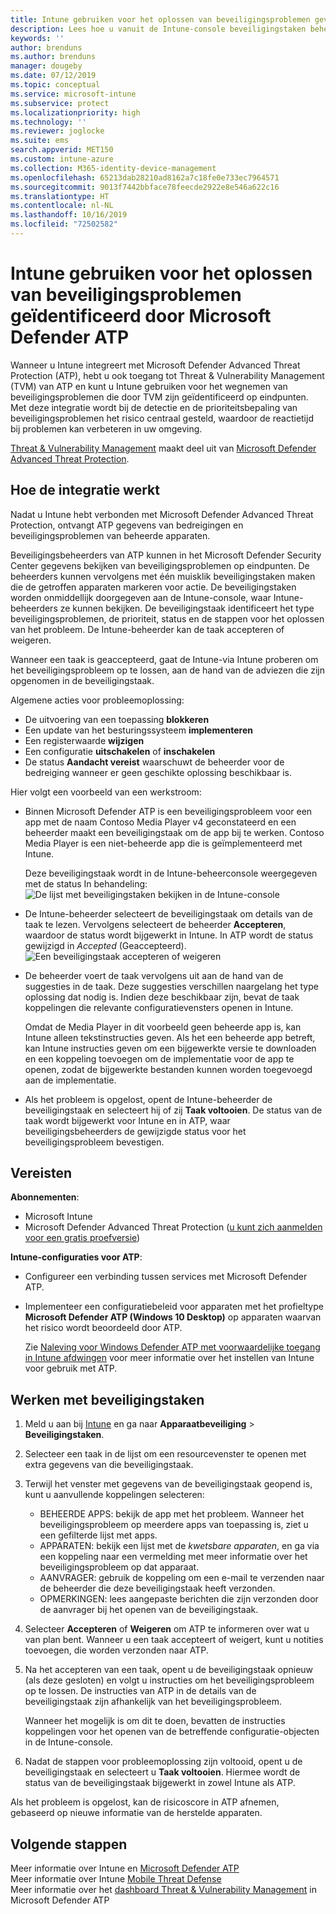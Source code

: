 ```yaml
---
title: Intune gebruiken voor het oplossen van beveiligingsproblemen gevonden door Microsoft Defender ATP - Azure | Microsoft Docs
description: Lees hoe u vanuit de Intune-console beveiligingstaken beheert met Threat & Vulnerability Management, een onderdeel van Microsoft Defender Advanced Threat Protection (ATP).
keywords: ''
author: brenduns
ms.author: brenduns
manager: dougeby
ms.date: 07/12/2019
ms.topic: conceptual
ms.service: microsoft-intune
ms.subservice: protect
ms.localizationpriority: high
ms.technology: ''
ms.reviewer: joglocke
ms.suite: ems
search.appverid: MET150
ms.custom: intune-azure
ms.collection: M365-identity-device-management
ms.openlocfilehash: 65213dab28210ad8162a7c18fe0e733ec7964571
ms.sourcegitcommit: 9013f7442bbface78feecde2922e8e546a622c16
ms.translationtype: HT
ms.contentlocale: nl-NL
ms.lasthandoff: 10/16/2019
ms.locfileid: "72502582"
---
```

# <a name="use-intune-to-remediate-vulnerabilities-identified-by-microsoft-defender-atp"></a>Intune gebruiken voor het oplossen van beveiligingsproblemen geïdentificeerd door Microsoft Defender ATP  

Wanneer u Intune integreert met Microsoft Defender Advanced Threat Protection (ATP), hebt u ook toegang tot Threat & Vulnerability Management (TVM) van ATP en kunt u Intune gebruiken voor het wegnemen van beveiligingsproblemen die door TVM zijn geïdentificeerd op eindpunten. Met deze integratie wordt bij de detectie en de prioriteitsbepaling van beveiligingsproblemen het risico centraal gesteld, waardoor de reactietijd bij problemen kan verbeteren in uw omgeving.  

[Threat & Vulnerability Management](https://docs.microsoft.com/windows/security/threat-protection/windows-defender-atp/next-gen-threat-and-vuln-mgt) maakt deel uit van [Microsoft Defender Advanced Threat Protection](https://docs.microsoft.com/windows/security/threat-protection/windows-defender-atp/windows-defender-advanced-threat-protection).  

## <a name="how-integration-works"></a>Hoe de integratie werkt  

Nadat u Intune hebt verbonden met Microsoft Defender Advanced Threat Protection, ontvangt ATP gegevens van bedreigingen en beveiligingsproblemen van beheerde apparaten.  

Beveiligingsbeheerders van ATP kunnen in het Microsoft Defender Security Center gegevens bekijken van beveiligingsproblemen op eindpunten. De beheerders kunnen vervolgens met één muisklik beveiligingstaken maken die de getroffen apparaten markeren voor actie. De beveiligingstaken worden onmiddellijk doorgegeven aan de Intune-console, waar Intune-beheerders ze kunnen bekijken. De beveiligingstaak identificeert het type beveiligingsproblemen, de prioriteit, status en de stappen voor het oplossen van het probleem. De Intune-beheerder kan de taak accepteren of weigeren.  

Wanneer een taak is geaccepteerd, gaat de Intune-via Intune proberen om het beveiligingsprobleem op te lossen, aan de hand van de adviezen die zijn opgenomen in de beveiligingstaak.  

Algemene acties voor probleemoplossing:  

- De uitvoering van een toepassing **blokkeren**  
- Een update van het besturingssysteem **implementeren**  
- Een registerwaarde **wijzigen**  
- Een configuratie **uitschakelen** of **inschakelen**  
- De status **Aandacht vereist** waarschuwt de beheerder voor de bedreiging wanneer er geen geschikte oplossing beschikbaar is.  

Hier volgt een voorbeeld van een werkstroom:

- Binnen Microsoft Defender ATP is een beveiligingsprobleem voor een app met de naam Contoso Media Player v4 geconstateerd en een beheerder maakt een beveiligingstaak om de app bij te werken. Contoso Media Player is een niet-beheerde app die is geïmplementeerd met Intune.  

  Deze beveiligingstaak wordt in de Intune-beheerconsole weergegeven met de status In behandeling:  
  ![De lijst met beveiligingstaken bekijken in de Intune-console](./media/atp-manage-vulnerabilities/temp-security-tasks.png)
 
- De Intune-beheerder selecteert de beveiligingstaak om details van de taak te lezen.  Vervolgens selecteert de beheerder **Accepteren**, waardoor de status wordt bijgewerkt in Intune. In ATP wordt de status gewijzigd in *Accepted* (Geaccepteerd).  
  ![Een beveiligingstaak accepteren of weigeren](./media/atp-manage-vulnerabilities/temp-accept-task.png) 
 
- De beheerder voert de taak vervolgens uit aan de hand van de suggesties in de taak.  Deze suggesties verschillen naargelang het type oplossing dat nodig is. Indien deze beschikbaar zijn, bevat de taak koppelingen die relevante configuratievensters openen in Intune. 

  Omdat de Media Player in dit voorbeeld geen beheerde app is, kan Intune alleen tekstinstructies geven. Als het een beheerde app betreft, kan Intune instructies geven om een bijgewerkte versie te downloaden en een koppeling toevoegen om de implementatie voor de app te openen, zodat de bijgewerkte bestanden kunnen worden toegevoegd aan de implementatie. 

- Als het probleem is opgelost, opent de Intune-beheerder de beveiligingstaak en selecteert hij of zij **Taak voltooien**.  De status van de taak wordt bijgewerkt voor Intune en in ATP, waar beveiligingsbeheerders de gewijzigde status voor het beveiligingsprobleem bevestigen.  

## <a name="prerequisites"></a>Vereisten  

**Abonnementen**:  

- Microsoft Intune  
- Microsoft Defender Advanced Threat Protection ([u kunt zich aanmelden voor een gratis proefversie](https://www.microsoft.com/WindowsForBusiness/windows-atp?ocid=docs-wdatp-main-abovefoldlink))  

**Intune-configuraties voor ATP**:  

- Configureer een verbinding tussen services met Microsoft Defender ATP.  
- Implementeer een configuratiebeleid voor apparaten met het profieltype **Microsoft Defender ATP (Windows 10 Desktop)** op apparaten waarvan het risico wordt beoordeeld door ATP.

  Zie [Naleving voor Windows Defender ATP met voorwaardelijke toegang in Intune afdwingen](advanced-threat-protection.md#enable-microsoft-defender-atp-in-intune) voor meer informatie over het instellen van Intune voor gebruik met ATP.  

## <a name="work-with-security-tasks"></a>Werken met beveiligingstaken  

1. Meld u aan bij [Intune](https://go.microsoft.com/fwlink/?linkid=2090973) en ga naar **Apparaatbeveiliging** > **Beveiligingstaken**.  
2. Selecteer een taak in de lijst om een resourcevenster te openen met extra gegevens van die beveiligingstaak.  
3. Terwijl het venster met gegevens van de beveiligingstaak geopend is, kunt u aanvullende koppelingen selecteren:  
   - BEHEERDE APPS: bekijk de app met het probleem. Wanneer het beveiligingsprobleem op meerdere apps van toepassing is, ziet u een gefilterde lijst met apps.  
   - APPARATEN: bekijk een lijst met de *kwetsbare apparaten*, en ga via een koppeling naar een vermelding met meer informatie over het beveiligingsprobleem op dat apparaat.  
   - AANVRAGER: gebruik de koppeling om een e-mail te verzenden naar de beheerder die deze beveiligingstaak heeft verzonden.  
   - OPMERKINGEN: lees aangepaste berichten die zijn verzonden door de aanvrager bij het openen van de beveiligingstaak.  
4. Selecteer **Accepteren** of **Weigeren** om ATP te informeren over wat u van plan bent. Wanneer u een taak accepteert of weigert, kunt u notities toevoegen, die worden verzonden naar ATP.  

5. Na het accepteren van een taak, opent u de beveiligingstaak opnieuw (als deze gesloten) en volgt u instructies om het beveiligingsprobleem op te lossen.  De instructies van ATP in de details van de beveiligingstaak zijn afhankelijk van het beveiligingsprobleem.  

   Wanneer het mogelijk is om dit te doen, bevatten de instructies koppelingen voor het openen van de betreffende configuratie-objecten in de Intune-console.  

6. Nadat de stappen voor probleemoplossing zijn voltooid, opent u de beveiligingstaak en selecteert u **Taak voltooien**.  Hiermee wordt de status van de beveiligingstaak bijgewerkt in zowel Intune als ATP.  

Als het probleem is opgelost, kan de risicoscore in ATP afnemen, gebaseerd op nieuwe informatie van de herstelde apparaten. 

## <a name="next-steps"></a>Volgende stappen
Meer informatie over Intune en [Microsoft Defender ATP](advanced-threat-protection.md)  
Meer informatie over Intune [Mobile Threat Defense](mobile-threat-defense.md)  
Meer informatie over het [dashboard Threat & Vulnerability Management](https://docs.microsoft.com/windows/security/threat-protection/windows-defender-atp/tvm-dashboard-insights) in Microsoft Defender ATP
